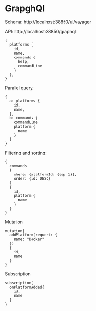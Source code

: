 # GrapghQl

Schema: http://localhost:38850/ui/vayager

API: http://localhost:38850/graphql

```
{
  platforms {
    id,
    name,
    commands {
      help,
      commandLine
    }
  },
}
```

Parallel query:

```
{
  a: platforms {
    id,
    name,
  },
  b: commands {
    commandLine
    platform {
      name
    }
  }
}
```

Filtering and sorting:

```
{
  commands 
  (
    where: {platformId: {eq: 1}}, 
    order: {id: DESC}
  )
  {
    id,
    platform {
      name
    }
  }
}
```

Mutation
```
mutation{
  addPlatform(request: {
    name: "Docker"
  })
  {
    id,
    name
  }
}
```

Subscription

```
subscription{
  onPlatformAdded{
    id,
    name
  }
}
```